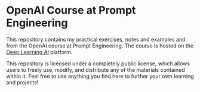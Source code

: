 # OpenAI Course at Prompt Engineering

This repository contains my practical exercises, notes and examples and from the OpenAI course at Prompt Engineering. 
The course is hosted on the [Deep Learning AI](https://learn.deeplearning.ai/) platform.

This repository is licensed under a completely public license, which allows users to freely use, modify, and distribute any of the materials contained within it. Feel free to use anything you find here to further your own learning and projects!
